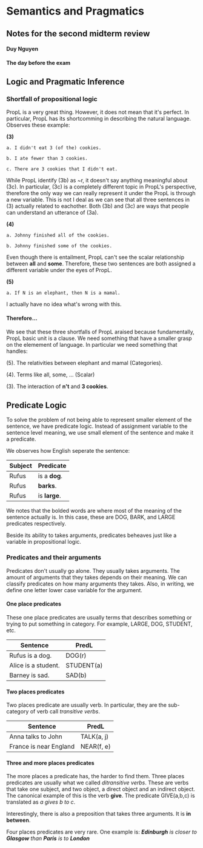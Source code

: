# Semantics and Pragmatics
## Notes for the second midterm review
#### Duy Nguyen
#### The day before the exam

## Logic and Pragmatic Inference
### Shortfall of propositional logic
PropL is a very great thing. However, it does not mean that it's perfect. In particular, PropL has its shortcomming in describing the natural language. Observes these example:

**(3)**

    a. I didn't eat 3 (of the) cookies.
    
    b. I ate fewer than 3 cookies. 

    c. There are 3 cookies that I didn't eat. 

While PropL identify (3b) as ~r, it doesn't say anything meaningful about (3c). In particular, (3c) is a completely different topic in PropL's perspective, therefore the only way we can really represent it under the PropL is through a new variable. This is not I deal as we can see that all three sentences in (3) actually related to eachother. Both (3b) and (3c) are ways that people can understand an utterance of (3a).

**(4)**

    a. Johnny finished all of the cookies.

    b. Johnny finished some of the cookies. 

Even though there is entailment, PropL can't see the scalar relationship between **all** and **some**. Therefore, these two sentences are both assigned a different variable under the eyes of PropL.

**(5)**

    a. If N is an elephant, then N is a mamal. 

I actually have no idea what's wrong with this.

#### Therefore...
We see that these three shortfalls of PropL araised because fundamentally, PropL basic unit is a clause. We need something that have a smaller grasp on the elemement of language. In particular we need something that handles:

(5). The relativities between elephant and mamal (Categories).

(4). Terms like all, some, ... (Scalar)

(3). The interaction of **n't** and **3 cookies**. 

## Predicate Logic

To solve the problem of not being able to represent smaller element of the sentence, we have predicate logic. Instead of assignment variable to the sentence level meaning, we use small element of the sentence and make it a predicate.

We observes how English seperate the sentence:

|Subject|Predicate|
|--|--|
Rufus| is a **dog**.
Rufus| **barks**.
Rufus| is **large**.

We notes that the bolded words are where most of the meaning of the sentence actually is. In this case, these are DOG, BARK, and LARGE predicates respectively.

Beside its ability to takes arguments, predicates beheaves just like a variable in propositional logic.

### Predicates and their arguments
Predicates don't usually go alone. They usually takes arguments. The amount of arguments that they takes depends on their meaning. We can classify predicates on how many arguments they takes. Also, in writing, we define one letter lower case variable for the argument.

#### One place predicates
These one place predicates are usually terms that describes something or trying to put something in category. For example, LARGE, DOG, STUDENT, etc. 

|Sentence|PredL|
|--|--|
|Rufus is a dog.|DOG(r)|
|Alice is a student.|STUDENT(a)|
|Barney is sad.|SAD(b)|

#### Two places predicates
Two places predicate are usually verb. In particular, they are the sub-category of verb call *transitive verbs*. 

|Sentence|PredL|
|--|--|
|Anna talks to John|TALK(a, j)
|France is near England|NEAR(f, e)

#### Three and more places predicates
The more places a predicate has, the harder to find them. Three places predicates are usually what we called *ditransitive verbs*. These are verbs that take one subject, and two object, a direct object and an indirect object. The canonical example of this is the verb **give**. The predicate GIVE(a,b,c) is translated as *a gives b to c*.

Interestingly, there is also a preposition that takes three arguments. It is **in between**.

Four places predicates are very rare. One example is:
***Edinburgh** is closer to **Glasgow** than **Paris** is to **London***

